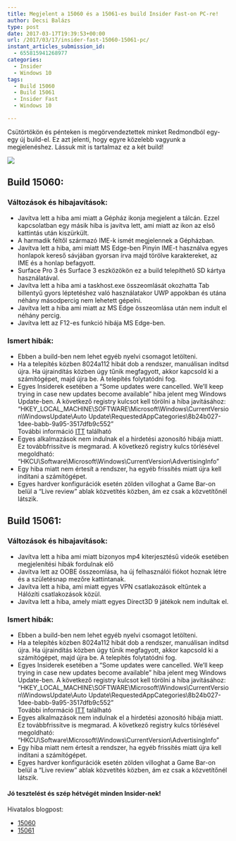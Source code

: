 ```yaml
---
title: Megjelent a 15060 és a 15061-es build Insider Fast-on PC-re!
author: Decsi Balázs
type: post
date: 2017-03-17T19:39:53+00:00
url: /2017/03/17/insider-fast-15060-15061-pc/
instant_articles_submission_id:
  - 655815941268977
categories:
  - Insider
  - Windows 10
tags:
  - Build 15060
  - Build 15061
  - Insider Fast
  - Windows 10

---
```

Csütörtökön és pénteken is megörvendeztettek minket Redmondból egy-egy új build-el. Ez azt jelenti, hogy egyre közelebb vagyunk a megjelenéshez. Lássuk mit is tartalmaz ez a két build!

![](/wp-content/uploads/2017/03/2017-03-17.png)

## <!--more-->Build 15060:

### Változások és hibajavítások:

  * Javítva lett a hiba ami miatt a Gépház ikonja megjelent a tálcán. Ezzel kapcsolatban egy másik hiba is javítva lett, ami miatt az ikon az első kattintás után kiszürkült.
  * A harmadik féltől származó IME-k ismét megjelennek a Gépházban.
  * Javítva lett a hiba, ami miatt MS Edge-ben Pinyin IME-t használva egyes honlapok kereső sávjában gyorsan írva majd törölve karaktereket, az IME és a honlap befagyott.
  * Surface Pro 3 és Surface 3 eszközökön ez a build telepíthető SD kártya használatával.
  * Javítva lett a hiba ami a taskhost.exe összeomlását okozhatta Tab billentyű gyors léptetéshez való használatakor UWP appokban és utána néhány másodpercig nem lehetett gépelni.
  * Javítva lett a hiba ami miatt az MS Edge összeomlása után nem indult el néhány percig.
  * Javítva lett az F12-es funkció hibája MS Edge-ben.

### Ismert hibák:

  * Ebben a build-ben nem lehet egyéb nyelvi csomagot letölteni.
  * Ha a telepítés közben 8024a112 hibát dob a rendszer, manuálisan indítsd újra. Ha újraindítás közben úgy tűnik megfagyott, akkor kapcsold ki a számítógépet, majd újra be. A telepítés folytatódni fog.
  * Egyes Insiderek esetében a &#8220;Some updates were cancelled. We’ll keep trying in case new updates become available&#8221; hiba jelent meg Windows Update-ben. A következő registry kulcsot kell törölni a hiba javításához: &#8220;HKEY\_LOCAL\_MACHINE\SOFTWARE\Microsoft\Windows\CurrentVersion\WindowsUpdate\Auto Update\RequestedAppCategories\8b24b027-1dee-babb-9a95-3517dfb9c552&#8221;  
    További információ [ITT][1] található
  * Egyes alkalmazások nem indulnak el a hirdetési azonosító hibája miatt. Ez továbbfrissítve is megmarad. A következő registry kulcs törlésével megoldható: “HKCU\Software\Microsoft\Windows\CurrentVersion\AdvertisingInfo”
  * Egy hiba miatt nem értesít a rendszer, ha egyéb frissítés miatt újra kell indítani a számítógépet.
  * Egyes hardver konfigurációk esetén zölden villoghat a Game Bar-on belül a “Live review” ablak közvetítés közben, ám ez csak a közvetítőnél látszik.

## Build 15061:

### Változások és hibajavítások:

  * Javítva lett a hiba ami miatt bizonyos mp4 kiterjesztésű videók esetében megjelenítési hibák fordulnak elő
  * Javítva lett az OOBE összeomlása, ha új felhasználói fiókot hoznak létre és a születésnap mezőre kattintanak.
  * Javítva lett a hiba, ami miatt egyes VPN csatlakozások eltűntek a Hálózíti csatlakozások közül.
  * Javítva lett a hiba, amely miatt egyes Direct3D 9 játékok nem indultak el.

### Ismert hibák:

  * Ebben a build-ben nem lehet egyéb nyelvi csomagot letölteni.
  * Ha a telepítés közben 8024a112 hibát dob a rendszer, manuálisan indítsd újra. Ha újraindítás közben úgy tűnik megfagyott, akkor kapcsold ki a számítógépet, majd újra be. A telepítés folytatódni fog.
  * Egyes Insiderek esetében a &#8220;Some updates were cancelled. We’ll keep trying in case new updates become available&#8221; hiba jelent meg Windows Update-ben. A következő registry kulcsot kell törölni a hiba javításához: &#8220;HKEY\_LOCAL\_MACHINE\SOFTWARE\Microsoft\Windows\CurrentVersion\WindowsUpdate\Auto Update\RequestedAppCategories\8b24b027-1dee-babb-9a95-3517dfb9c552&#8221;  
    További információ [ITT][1] található
  * Egyes alkalmazások nem indulnak el a hirdetési azonosító hibája miatt. Ez továbbfrissítve is megmarad. A következő registry kulcs törlésével megoldható: “HKCU\Software\Microsoft\Windows\CurrentVersion\AdvertisingInfo”
  * Egy hiba miatt nem értesít a rendszer, ha egyéb frissítés miatt újra kell indítani a számítógépet.
  * Egyes hardver konfigurációk esetén zölden villoghat a Game Bar-on belül a “Live review” ablak közvetítés közben, ám ez csak a közvetítőnél látszik.

#### Jó tesztelést és szép hétvégét minden Insider-nek!

Hivatalos blogpost:

  * [15060][2]
  * [15061][3]

 [1]: https://answers.microsoft.com/en-us/insider/forum/insider_wintp-insider_install/pc-build-install-some-update-were-cancelled/22d428c1-7ce8-4d12-b7bf-2e21c08c0549?tm=1489615923416
 [2]: https://blogs.windows.com/windowsexperience/2017/03/16/announcing-windows-10-insider-preview-build-15060-pc/#A4osKEqJ09wV6yBE.97
 [3]: https://blogs.windows.com/windowsexperience/2017/03/17/announcing-windows-10-insider-preview-build-15061-pc/#4V2hRVhzX5HLvfXO.97